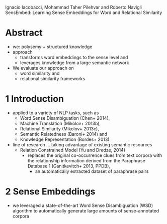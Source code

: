 Ignacio Iacobacci, Mohammad Taher Pilehvar and Roberto Navigli
SensEmbed: Learning Sense Embeddings for Word and Relational Similarity

# Abstract

* we: polysemy + structured knowledge
* approach
  * transforms word embeddings to the sense level and
  * leverages knowledge from a large semantic network
* We evaluate our approach on
  * word similarity and
  * relational similarity frameworks

# 1 Introduction

* applied to a variety of NLP tasks, such as
  * Word Sense Disambiguation (Chen+ 2014),
  * Machine Translation (Mikolov+ 2013b),
  * Relational Similarity (Mikolov+ 2013c),
  * Semantic Relatedness (Baroni+ 2014) and
  * Knowledge Representation (Bordes+ 2013)
* line of research ... taking advantage of existing semantic resources
  * Relation Constrained Model (Yu and Dredze, 2014)
    * replaces the original co-occurrence clues from text corpora with the
      relationship information derived from the Paraphrase Database 1
      (Ganitkevitch+ 2013, PPDB),
      * an automatically extracted dataset of paraphrase pairs

# 2 Sense Embeddings

* we leveraged a state-of-the-art Word Sense Disambiguation (WSD) algorithm to
  automatically generate large amounts of sense-annotated corpora
